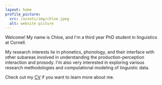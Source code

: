 ```yaml
---
layout: home
profile_picture:
  src: /assets/img/chloe.jpeg
  alt: website picture
---
```


<p>
    Welcome! My name is Chloe, and I'm a third year PhD student in linguistics at Cornell. 
</p>

<p>
    My research interests lie in phonetics, phonology, and their interface with other subareas involved in understanding the production-perception interaction and prosody. I'm also very interested in exploring various research methodologies and computational modeling of linguistic data. 
</p>

<p>
    Check out my <a href="CV_CK2022.pdf">CV</a> if you want to learn more about me. 
</p>

